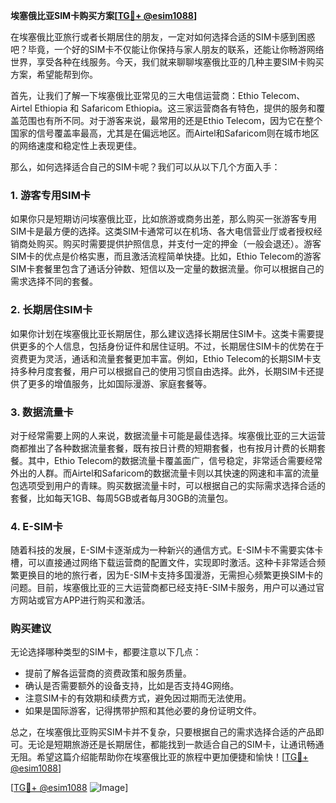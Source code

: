 **埃塞俄比亚SIM卡购买方案[[TG💪+ @esim1088](https://t.me/s/esim1088)]**

在埃塞俄比亚旅行或者长期居住的朋友，一定对如何选择合适的SIM卡感到困惑吧？毕竟，一个好的SIM卡不仅能让你保持与家人朋友的联系，还能让你畅游网络世界，享受各种在线服务。今天，我们就来聊聊埃塞俄比亚的几种主要SIM卡购买方案，希望能帮到你。

首先，让我们了解一下埃塞俄比亚常见的三大电信运营商：Ethio Telecom、Airtel Ethiopia 和 Safaricom Ethiopia。这三家运营商各有特色，提供的服务和覆盖范围也有所不同。对于游客来说，最常用的还是Ethio Telecom，因为它在整个国家的信号覆盖率最高，尤其是在偏远地区。而Airtel和Safaricom则在城市地区的网络速度和稳定性上表现更佳。

那么，如何选择适合自己的SIM卡呢？我们可以从以下几个方面入手：

### **1. 游客专用SIM卡**
如果你只是短期访问埃塞俄比亚，比如旅游或商务出差，那么购买一张游客专用SIM卡是最方便的选择。这类SIM卡通常可以在机场、各大电信营业厅或者授权经销商处购买。购买时需要提供护照信息，并支付一定的押金（一般会退还）。游客SIM卡的优点是价格实惠，而且激活流程简单快捷。比如，Ethio Telecom的游客SIM卡套餐里包含了通话分钟数、短信以及一定量的数据流量。你可以根据自己的需求选择不同的套餐。

### **2. 长期居住SIM卡**
如果你计划在埃塞俄比亚长期居住，那么建议选择长期居住SIM卡。这类卡需要提供更多的个人信息，包括身份证件和居住证明。不过，长期居住SIM卡的优势在于资费更为灵活，通话和流量套餐更加丰富。例如，Ethio Telecom的长期SIM卡支持多种月度套餐，用户可以根据自己的使用习惯自由选择。此外，长期SIM卡还提供了更多的增值服务，比如国际漫游、家庭套餐等。

### **3. 数据流量卡**
对于经常需要上网的人来说，数据流量卡可能是最佳选择。埃塞俄比亚的三大运营商都推出了各种数据流量套餐，既有按日计费的短期套餐，也有按月计费的长期套餐。其中，Ethio Telecom的数据流量卡覆盖面广，信号稳定，非常适合需要经常外出的人群。而Airtel和Safaricom的数据流量卡则以其快速的网速和丰富的流量包选项受到用户的青睐。购买数据流量卡时，可以根据自己的实际需求选择合适的套餐，比如每天1GB、每周5GB或者每月30GB的流量包。

### **4. E-SIM卡**
随着科技的发展，E-SIM卡逐渐成为一种新兴的通信方式。E-SIM卡不需要实体卡槽，可以直接通过网络下载运营商的配置文件，实现即时激活。这种卡非常适合频繁更换目的地的旅行者，因为E-SIM卡支持多国漫游，无需担心频繁更换SIM卡的问题。目前，埃塞俄比亚的三大运营商都已经支持E-SIM卡服务，用户可以通过官方网站或官方APP进行购买和激活。

### **购买建议**
无论选择哪种类型的SIM卡，都要注意以下几点：
- 提前了解各运营商的资费政策和服务质量。
- 确认是否需要额外的设备支持，比如是否支持4G网络。
- 注意SIM卡的有效期和续费方式，避免因过期而无法使用。
- 如果是国际游客，记得携带护照和其他必要的身份证明文件。

总之，在埃塞俄比亚购买SIM卡并不复杂，只要根据自己的需求选择合适的产品即可。无论是短期旅游还是长期居住，都能找到一款适合自己的SIM卡，让通讯畅通无阻。希望这篇介绍能帮助你在埃塞俄比亚的旅程中更加便捷和愉快！[[TG💪+ @esim1088](https://t.me/s/esim1088)]

[[TG💪+ @esim1088](https://t.me/s/esim1088) ![Image](https://i.postimg.cc/4NQfJmqS/Snipaste-2025-05-13-00-14-12.png)]